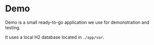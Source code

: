 # Demo

Demo is a small ready-to-go application we use for demonstration and testing.

It uses a local H2 database located in `./app/var`.